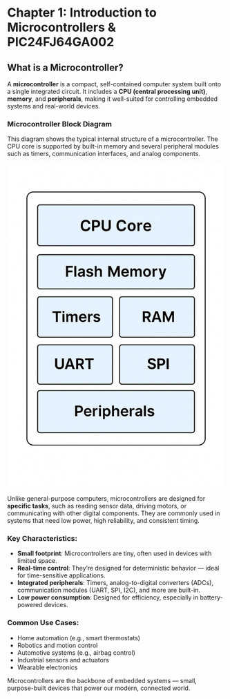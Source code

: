 # Chapter 1: Introduction to Microcontrollers & PIC24FJ64GA002

## What is a Microcontroller?

A **microcontroller** is a compact, self-contained computer system built onto a single integrated circuit. It includes a **CPU (central processing unit)**, **memory**, and **peripherals**, making it well-suited for controlling embedded systems and real-world devices.

### Microcontroller Block Diagram

This diagram shows the typical internal structure of a microcontroller. The CPU core is supported by built-in memory and several peripheral modules such as timers, communication interfaces, and analog components.

<p align="center">
  <img src="../../assets/images/mcu-block-diagram.png" width="500px">
</p>


Unlike general-purpose computers, microcontrollers are designed for **specific tasks**, such as reading sensor data, driving motors, or communicating with other digital components. They are commonly used in systems that need low power, high reliability, and consistent timing.

### Key Characteristics:
- **Small footprint**: Microcontrollers are tiny, often used in devices with limited space.
- **Real-time control**: They’re designed for deterministic behavior — ideal for time-sensitive applications.
- **Integrated peripherals**: Timers, analog-to-digital converters (ADCs), communication modules (UART, SPI, I2C), and more are built-in.
- **Low power consumption**: Designed for efficiency, especially in battery-powered devices.

### Common Use Cases:
- Home automation (e.g., smart thermostats)
- Robotics and motion control
- Automotive systems (e.g., airbag control)
- Industrial sensors and actuators
- Wearable electronics

Microcontrollers are the backbone of embedded systems — small, purpose-built devices that power our modern, connected world.
